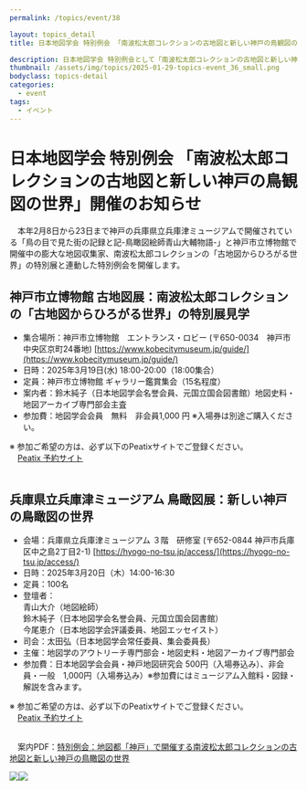 ```yaml
---
permalink: /topics/event/38

layout: topics_detail
title: 日本地図学会 特別例会 「南波松太郎コレクションの古地図と新しい神戸の鳥観図の世界」

description: 日本地図学会 特別例会として「南波松太郎コレクションの古地図と新しい神戸の鳥観図の世界」を、3月19日（水）および20日（木）に開催します。
thumbnail: /assets/img/topics/2025-01-29-topics-event_36_small.png
bodyclass: topics-detail
categories:
  - event
tags:
  - イベント
---
```


# 日本地図学会 特別例会 「南波松太郎コレクションの古地図と新しい神戸の鳥観図の世界」開催のお知らせ

　本年2月8日から23日まで神戸の兵庫県立兵庫津ミュージアムで開催されている「鳥の目で見た街の記録と記-鳥瞰図絵師青山大輔物語-」と神戸市立博物館で開催中の膨大な地図収集家、南波松太郎コレクションの「古地図からひろがる世界」の特別展と連動した特別例会を開催します。

## 神戸市立博物館 古地図展：南波松太郎コレクションの「古地図からひろがる世界」の特別展見学
* 集合場所：神戸市立博物館　エントランス・ロビー (〒650-0034　神戸市中央区京町24番地) [https://www.kobecitymuseum.jp/guide/](https://www.kobecitymuseum.jp/guide/)
* 日時：2025年3月19日(水) 18:00-20:00（18:00集合）
* 定員：神戸市立博物館 ギャラリー鑑賞集会（15名程度）
* 案内者：鈴木純子（日本地図学会名誉会員、元国立国会図書館）地図史料・地図アーカイブ専門部会主査
* 参加費：地図学会会員　無料　非会員1,000 円 ※入場券は別途ご購入ください。<br>

※ 参加ご希望の方は、必ず以下のPeatixサイトでご登録ください。<br>
　[Peatix 予約サイト](https://kobejca.peatix.com/view?fbclid=IwY2xjawIxWHJleHRuA2FlbQIxMAABHRYi7kcHuuaHC5ek5_oCT8NUd6rq-vcvWYOnOGCHULWxMFwejtHvz1ZA_g_aem_amvD1T24SkWadz73gd2cNw)<br><br>

## 兵庫県立兵庫津ミュージアム 鳥瞰図展：新しい神戸の鳥瞰図の世界
* 会場：兵庫県立兵庫津ミュージアム ３階　研修室 (〒652-0844 神戸市兵庫区中之島2丁目2-1) [https://hyogo-no-tsu.jp/access/](https://hyogo-no-tsu.jp/access/)
* 日時：2025年3月20日（木）14:00-16:30
* 定員：100名
* 登壇者：<br>青山大介（地図絵師）<br>鈴木純子（日本地図学会名誉会員、元国立国会図書館）<br>今尾恵介（日本地図学会評議委員、地図エッセイスト）<br>
* 司会：太田弘（日本地図学会常任委員、集会委員長）
* 主催：地図学のアウトリーチ専門部会・地図史料・地図アーカイブ専門部会
* 参加費：日本地図学会会員・神戸地図研究会 500円（入場券込み）、非会員・一般　1,000円（入場券込み）※参加費にはミュージアム入館料・図録・解説を含みます。<br>

※ 参加ご希望の方は、必ず以下のPeatixサイトでご登録ください。<br>
　[Peatix 予約サイト](https://jcakobe.peatix.com/view?fbclid=IwY2xjawIxXCJleHRuA2FlbQIxMAABHSk3quyckq_psLlN_Qb2WYpSJuWlkVqpXTAoVHCtgqKEYBp6Ce5DADF_BA_aem_2AV_rdcie6OMspQP2lB6TA)<br><br>

　案内PDF：[特別例会：地図都「神戸」で開催する南波松太郎コレクションの古地図と新しい神戸の鳥瞰図の世界](../../archive/file/event/kobeevent2025.pdf)<br>

<img src="../../assets/img/topics/2025-03-02-topics-event_38.png"><img src="../../assets/img/topics/2025-03-02-topics-event_38.png">
